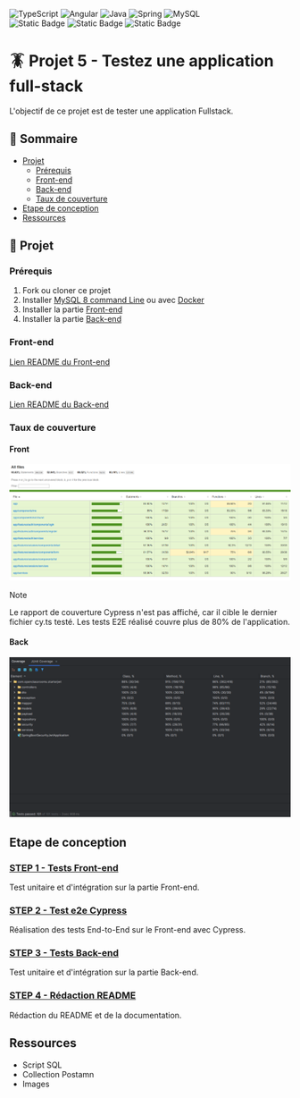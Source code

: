 ![TypeScript](https://img.shields.io/badge/typescript-%23007ACC.svg?style=for-the-badge&logo=typescript&logoColor=white)
![Angular](https://img.shields.io/badge/angular-%23DD0031.svg?style=for-the-badge&logo=angular&logoColor=white)
![Java](https://img.shields.io/badge/java-%23ED8B00.svg?style=for-the-badge&logo=openjdk&logoColor=white)
![Spring](https://img.shields.io/badge/spring-%236DB33F.svg?style=for-the-badge&logo=spring&logoColor=white)
![MySQL](https://img.shields.io/badge/mysql-4479A1.svg?style=for-the-badge&logo=mysql&logoColor=white)
<br/>
![Static Badge](https://img.shields.io/badge/14.2-Angular_version-red)
![Static Badge](https://img.shields.io/badge/11-JAVA_version-orange)
![Static Badge](https://img.shields.io/badge/3.3.4-Spring_Boot_version-gree)

# 🪳 Projet 5 - Testez une application full-stack

L'objectif de ce projet est de tester une application Fullstack.

## 📖 Sommaire

- [Projet](#-projet)
    - [Prérequis](#prérequis)
    - [Front-end](#front-end)
    - [Back-end](#back-end)
    - [Taux de couverture](#taux-de-couverture)
- [Etape de conception](#etape-de-conception)
- [Ressources](#ressources)

## 📁 Projet

### Prérequis

1. Fork ou cloner ce projet
2. Installer [MySQL 8 command Line](https://openclassrooms.com/fr/courses/6971126-implementez-vos-bases-de-donnees-relationnelles-avec-sql/7152681-installez-le-sgbd-mysql) ou avec [Docker](https://spring.io/guides/gs/accessing-data-mysql)
3. Installer la partie [Front-end](#front-end)
4. Installer la partie [Back-end](#back-end)

### Front-end

[Lien README du Front-end](./front/README.md)

### Back-end

[Lien README du Back-end](./back/README.md)

### Taux de couverture

#### Front

![img.png](ressources/images/coverage_front.png)

> [!NOTE]
> Le rapport de couverture Cypress n'est pas affiché, car il cible le dernier fichier cy.ts testé.
> Les tests E2E réalisé couvre plus de 80% de l'application.

#### Back

![coverage_back](ressources/images/coverage_back.png)

## Etape de conception

### [STEP 1 - Tests Front-end](https://github.com/Tom-DevWeb/OC-DA_Angular_Java-P5_Yoga-App/pull/1)

Test unitaire et d'intégration sur la partie Front-end.

### [STEP 2 - Test e2e Cypress](https://github.com/Tom-DevWeb/OC-DA_Angular_Java-P5_Yoga-App/pull/2)

Réalisation des tests End-to-End sur le Front-end avec Cypress.

### [STEP 3 - Tests Back-end](https://github.com/Tom-DevWeb/OC-DA_Angular_Java-P5_Yoga-App/pull/3)

Test unitaire et d'intégration sur la partie Back-end.

### [STEP 4 - Rédaction README](https://github.com/Tom-DevWeb/OC-DA_Angular_Java-P5_Yoga-App/pull/4)

Rédaction du README et de la documentation.

## Ressources

- Script SQL
- Collection Postamn
- Images


